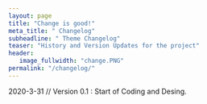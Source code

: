 ```yaml
---
layout: page
title: "Change is good!"
meta_title: " Changelog"
subheadline: " Theme Changelog"
teaser: "History and Version Updates for the project"
header:
   image_fullwidth: "change.PNG"
permalink: "/changelog/"
---
```


2020-3-31 // Version 0.1
:   Start of Coding and Desing.



 
